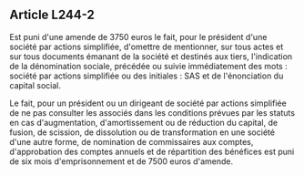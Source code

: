 Article L244-2
----
Est puni d'une amende de 3750 euros le fait, pour le président d'une société par
actions simplifiée, d'omettre de mentionner, sur tous actes et sur tous
documents émanant de la société et destinés aux tiers, l'indication de la
dénomination sociale, précédée ou suivie immédiatement des mots : société par
actions simplifiée ou des initiales : SAS et de l'énonciation du capital social.

Le fait, pour un président ou un dirigeant de société par actions simplifiée de
ne pas consulter les associés dans les conditions prévues par les statuts en cas
d'augmentation, d'amortissement ou de réduction du capital, de fusion, de
scission, de dissolution ou de transformation en une société d'une autre forme,
de nomination de commissaires aux comptes, d'approbation des comptes annuels et
de répartition des bénéfices est puni de six mois d'emprisonnement et de 7500
euros d'amende.

